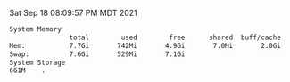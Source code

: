 Sat Sep 18 08:09:57 PM MDT 2021
```bash
System Memory
               total        used        free      shared  buff/cache   available
Mem:           7.7Gi       742Mi       4.9Gi       7.0Mi       2.0Gi       6.6Gi
Swap:          7.6Gi       529Mi       7.1Gi
System Storage
661M	.
```
